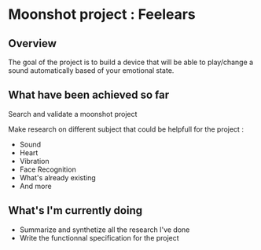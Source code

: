 # Moonshot project : Feelears

## Overview

The goal of the project is to build a device that will be able to play/change a sound automatically based of your emotional state.

## What have been achieved so far

Search and validate a moonshot project

Make research on different subject that could be helpfull for the project :

- Sound
- Heart
- Vibration
- Face Recognition
- What's already existing
- And more

## What's I'm currently doing

- Summarize and synthetize all the research I've done
- Write the functionnal specification for the project
